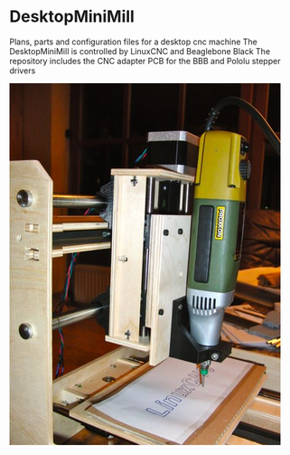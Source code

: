 DesktopMiniMill
===============

Plans, parts and configuration files for a desktop cnc machine
The DesktopMiniMill is controlled by LinuxCNC and Beaglebone Black
The repository includes the CNC adapter PCB for the BBB and Pololu stepper drivers

![](DMM.jpg)
